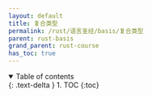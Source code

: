 ```yaml
---
layout: default
title: 复合类型
permalink: /rust/语言圣经/basis/复合类型
parent: rust-basis
grand_parent: rust-course
has_toc: true
---
```

<details open markdown="block">
  <summary>
    Table of contents
  </summary>
  {: .text-delta }
1. TOC
{:toc}
</details>